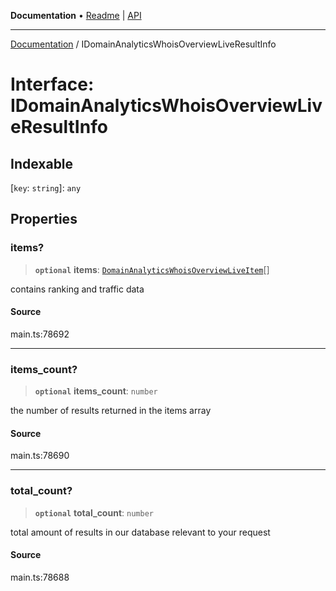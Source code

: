 **Documentation** • [Readme](../README.md) \| [API](../globals.md)

***

[Documentation](../README.md) / IDomainAnalyticsWhoisOverviewLiveResultInfo

# Interface: IDomainAnalyticsWhoisOverviewLiveResultInfo

## Indexable

 \[`key`: `string`\]: `any`

## Properties

### items?

> **`optional`** **items**: [`DomainAnalyticsWhoisOverviewLiveItem`](../classes/DomainAnalyticsWhoisOverviewLiveItem.md)[]

contains ranking and traffic data

#### Source

main.ts:78692

***

### items\_count?

> **`optional`** **items\_count**: `number`

the number of results returned in the items array

#### Source

main.ts:78690

***

### total\_count?

> **`optional`** **total\_count**: `number`

total amount of results in our database relevant to your request

#### Source

main.ts:78688
